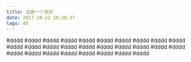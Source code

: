 ```yaml
---
title: 这是一个测试
date: 2017-10-22 10:28:37
tags: dd
---
```


#dddd
#dddd
#dddd
#dddd
#dddd
#dddd
#dddd
#dddd
#dddd
#dddd
#dddd
#dddd
#dddd
#dddd
#dddd
#dddd
#dddd
#dddd
#dddd
#dddd
#dddd
#dddd
#dddd
#dddd
#dddd
#dddd
#dddd
#dddd
